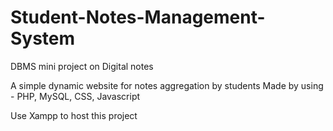 # Student-Notes-Management-System
DBMS mini project on Digital notes 

A simple dynamic website for notes aggregation by students
Made by using - PHP, MySQL, CSS, Javascript

Use Xampp to host this project 
